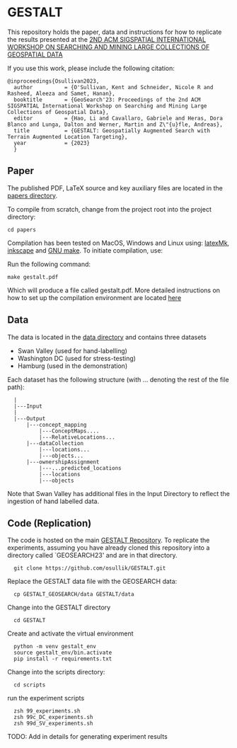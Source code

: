 # GESTALT
This repository holds the paper, data and instructions for how to replicate the results presented at the [2ND ACM SIGSPATIAL INTERNATIONAL WORKSHOP ON SEARCHING AND MINING LARGE COLLECTIONS OF GEOSPATIAL DATA](https://geosearch-workshop.github.io/geosearch2023/#Program)

If you use this work, please include the following citation: 

    @inproceedings{Osullivan2023,
      author          = {O'Sullivan, Kent and Schneider, Nicole R and Rasheed, Aleeza and Samet, Hanan},
      booktitle       = {GeoSearch'23: Proceedings of the 2nd ACM SIGSPATIAL International Workshop on Searching and Mining Large Collections of Geospatial Data},
      editor          = {Hao, Li and Cavallaro, Gabriele and Heras, Dora Blanco and Lunga, Dalton and Werner, Martin and Z\"{u}fle, Andreas},
      title           = {GESTALT: Geospatially Augmented Search with Terrain Augmented Location Targeting},
      year            = {2023}    
      }

## Paper
The published PDF, LaTeX source and key auxiliary files are located in the [papers directory](https://github.com/osullik/GESTALT_GEOSEARCH/tree/main/paper). 

To compile from scratch, change from the project root into the project directory: 

    cd papers

Compilation has been tested on MacOS, Windows and Linux using: [latexMk](https://mg.readthedocs.io/latexmk.html), [inkscape](https://inkscape.org/) and [GNU make](https://www.gnu.org/software/make/). 
To initiate compilation, use: 

Run the following command: 

    make gestalt.pdf

Which will produce a file called gestalt.pdf. More detailed instructions on how to set up the compilation environment are located [here](https://github.com/osullik/project_template)

## Data
The data is located in the [data directory](https://github.com/osullik/GESTALT_GEOSEARCH/tree/main/data) and contains three datasets

  - Swan Valley (used for hand-labelling)
  - Washington DC (used for stress-testing)
  - Hamburg (used in the demonstration)

Each dataset has the following structure (with ... denoting the rest of the file path): 

```
  |
  |---Input
  |
  |---Output
      |---concept_mapping
          |---ConceptMaps....
          |---RelativeLocations...
      |---dataCollection
          |---locations...
          |---objects...
      |---ownershipAssignment
          |---...predicted_locations
          |---locations
          |---objects
```

Note that Swan Valley has additional files in the Input Directory to reflect the ingestion of hand labelled data. 

## Code (Replication)
The code is hosted on the main [GESTALT Repository](https://github.com/osullik/GESTALT). To replicate the experiments, assuming you have already cloned this repository into a directory called `GEOSEARCH23' and are in that directory. 

      git clone https://github.com/osullik/GESTALT.git

Replace the GESTALT data file with the GEOSEARCH data: 

      cp GESTALT_GEOSEARCH/data GESTALT/data

Change into the GESTALT directory

      cd GESTALT

Create and activate the virtual environment 

      python -m venv gestalt_env
      source gestalt_env/bin.activate
      pip install -r requirements.txt

Change into the scripts directory: 

      cd scripts

run the experiment scripts

      zsh 99_experiments.sh
      zsh 99c_DC_experiments.sh
      zsh 99d_SV_experiments.sh

TODO: Add in details for generating experiment results
